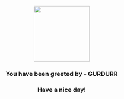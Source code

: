 <p align="center">
            <img src="https://raw.githubusercontent.com/PokeAPI/sprites/master/sprites/pokemon/533.png" width="150" height="150">
          </p>
          <h3 align="center">You have been greeted by - <b>GURDURR</b></h3>
          <h3 align="center">Have a nice day!</h3>
